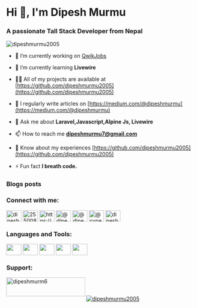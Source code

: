 <h1 align="left">Hi 👋, I'm Dipesh Murmu</h1>
<h3 align="left">A passionate Tall Stack Developer from Nepal</h3>

<p align="left"> <img src="https://komarev.com/ghpvc/?username=dipeshmurmu2005&label=Profile%20views&color=0e75b6&style=flat" alt="dipeshmurmu2005" /> </p>

- 🔭 I’m currently working on [QwikJobs](https://github.com/dipeshmurmu2005/qwikjobs)

- 🌱 I’m currently learning **Livewire**

- 👨‍💻 All of my projects are available at [https://github.com/dipeshmurmu2005](https://github.com/dipeshmurmu2005)

- 📝 I regularly write articles on [https://medium.com/@dipeshmurmu](https://medium.com/@dipeshmurmu)

- 💬 Ask me about **Laravel,Javascript,Alpine Js, Livewire**

- 📫 How to reach me **dipeshmurmu7@gmail.com**

- 📄 Know about my experiences [https://github.com/dipeshmurmu2005](https://github.com/dipeshmurmu2005)

- ⚡ Fun fact **I breath code.**

### Blogs posts
<!-- BLOG-POST-LIST:START -->
<!-- BLOG-POST-LIST:END -->

<h3 align="left">Connect with me:</h3>
<p align="left">
<a href="https://dev.to/dipeshmurmu" target="blank"><img align="center" src="https://raw.githubusercontent.com/rahuldkjain/github-profile-readme-generator/master/src/images/icons/Social/devto.svg" alt="dipeshmurmu" height="30" width="40" /></a>
<a href="https://stackoverflow.com/users/25500875" target="blank"><img align="center" src="https://raw.githubusercontent.com/rahuldkjain/github-profile-readme-generator/master/src/images/icons/Social/stack-overflow.svg" alt="25500875" height="30" width="40" /></a>
<a href="https://fb.com/https://www.facebook.com/deepeshmurmu/" target="blank"><img align="center" src="https://raw.githubusercontent.com/rahuldkjain/github-profile-readme-generator/master/src/images/icons/Social/facebook.svg" alt="https://www.facebook.com/deepeshmurmu/" height="30" width="40" /></a>
<a href="https://hashnode.com/@dipeshmurmu" target="blank"><img align="center" src="https://raw.githubusercontent.com/rahuldkjain/github-profile-readme-generator/master/src/images/icons/Social/hashnode.svg" alt="@dipeshmurmu" height="30" width="40" /></a>
<a href="https://medium.com/@dipeshmurmu" target="blank"><img align="center" src="https://raw.githubusercontent.com/rahuldkjain/github-profile-readme-generator/master/src/images/icons/Social/medium.svg" alt="@dipeshmurmu" height="30" width="40" /></a>
<a href="https://www.youtube.com/c/@cypercoder" target="blank"><img align="center" src="https://raw.githubusercontent.com/rahuldkjain/github-profile-readme-generator/master/src/images/icons/Social/youtube.svg" alt="@cypercoder" height="30" width="40" /></a>
<a href="https://www.hackerrank.com/dipeshmurmu7" target="blank"><img align="center" src="https://raw.githubusercontent.com/rahuldkjain/github-profile-readme-generator/master/src/images/icons/Social/hackerrank.svg" alt="dipeshmurmu7" height="30" width="40" /></a>
</p>

<h3 align="left">Languages and Tools:</h3>
<p align="left">
    <a href="https://laravel.com/" target="_blank"><img align="center"
            src="https://upload.wikimedia.org/wikipedia/commons/thumb/9/9a/Laravel.svg/1969px-Laravel.svg.png"
            alt="" height="30" width="40"></a>
    <a href="https://livewire.laravel.com/" target="_blank"><img align="center"
            src="https://avatars.githubusercontent.com/u/51960834?s=280&v=4" alt="" height="30" width="40"></a>
    <a href="https://alpinejs.dev/" target="_blank"><img align="center"
            src="https://sperovita.gallerycdn.vsassets.io/extensions/sperovita/alpinejs-syntax-highlight/1.0.1/1642647041367/Microsoft.VisualStudio.Services.Icons.Default" alt="" height="30" width="40"></a>
    <a href="https://www.javascript.com/" target="_blank"><img align="center"
            src="https://cdn.iconscout.com/icon/premium/png-256-thumb/javascript-2752148-2284965.png?f=webp&w=256" alt="" height="30" width="40"></a>
    <a href="https://www.php.net/" target="_blank"><img align="center"
            src="https://upload.wikimedia.org/wikipedia/commons/thumb/3/31/Webysther_20160423_-_Elephpant.svg/2560px-Webysther_20160423_-_Elephpant.svg.png" alt="" height="30" width="40"></a>
</p>

<h3 align="left">Support:</h3>
<p><a href="https://www.buymeacoffee.com/dipeshmurm6"> <img align="left" src="https://cdn.buymeacoffee.com/buttons/v2/default-yellow.png" height="50" width="210" alt="dipeshmurm6" /></a></p><br><br>

<p align="left"> <a href="https://github.com/ryo-ma/github-profile-trophy"><img src="https://github-profile-trophy.vercel.app/?username=dipeshmurmu2005" alt="dipeshmurmu2005" /></a> </p>
    
